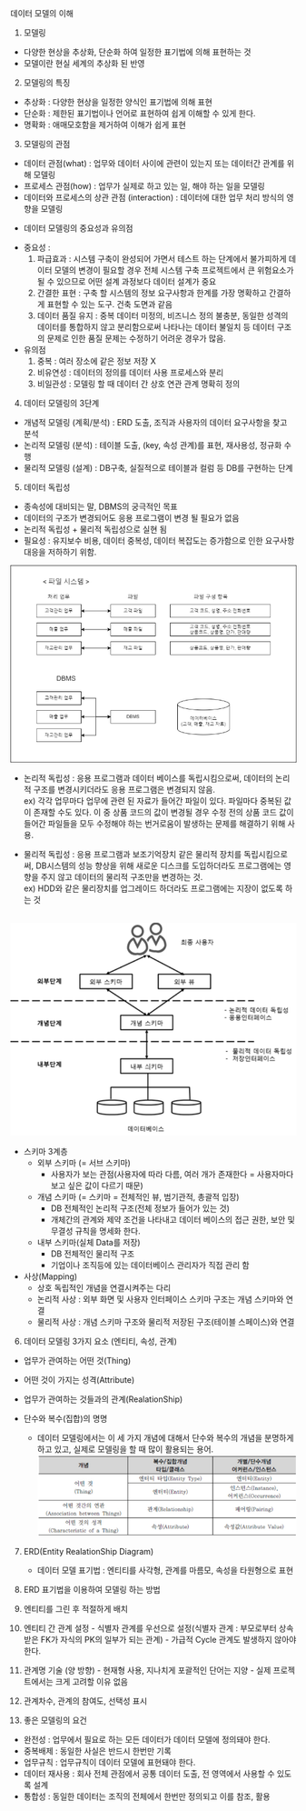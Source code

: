 데이터 모델의 이해
1. 모델링
  - 다양한 현상을 추상화, 단순화 하여 일정한 표기법에 의해 표현하는 것
  - 모델이란 현실 세계의 추상화 된 반영

2. 모델링의 특징
  - 추상화 : 다양한 현상을 일정한 양식인 표기법에 의해 표현
  - 단순화 : 제한된 표기법이나 언어로 표현하여 쉽게 이해할 수 있게 한다.
  - 명확화 : 애매모호함을 제거하여 이해가 쉽게 표현

3. 모델링의 관점
  - 데이터 관점(what) : 업무와 데이터 사이에 관련이 있는지 또는 데이터간 관계를 위해 모델링
  - 프로세스 관점(how) : 업무가 실제로 하고 있는 일, 해야 하는 일을 모델링
  - 데이터와 프로세스의 상관 관점 (interaction) : 데이터에 대한 업무 처리 방식의 영향을 모델링

  * 데이터 모델링의 중요성과 유의점
  - 중요성 : 
    1. 파급효과 : 시스템 구축이 완성되어 가면서 테스트 하는 단계에서 불가피하게 데이터 모델의 변경이 필요할 경우
    전체 시스템 구축 프로젝트에서 큰 위험요소가 될 수 있으므로 어떤 설계 과정보다 데이터 설계가 중요
    2. 간결한 표현 : 구축 할 시스템의 정보 요구사항과 한계를 가장 명확하고 간결하게 표현할 수 있는 도구. 건축 도면과 같음
    3. 데이터 품질 유지 : 중복 데이터 미정의, 비즈니스 정의 불충분, 동일한 성격의 데이터를 통합하지 않고 분리함으로써
    나타나는 데이터 불일치 등 데이터 구조의 문제로 인한 품질 문제는 수정하기 어려운 경우가 많음.
  - 유의점
    1. 중복 : 여러 장소에 같은 정보 저장 X
    2. 비유연성 : 데이터의 정의를 데이터 사용 프로세스와 분리
    3. 비일관성 : 모델링 할 때 데이터 간 상호 연관 관계 명확히 정의

4. 데이터 모델링의 3단계
  - 개념적 모델링 (계획/분석) : ERD 도출, 조직과 사용자의 데이터 요구사항을 찾고 분석
  - 논리적 모델링 (분석) : 테이블 도출, (key, 속성 관계)를 표현, 재사용성, 정규화 수행
  - 물리적 모델링 (설계) : DB구축, 실질적으로 테이블과 컬럼 등 DB를 구현하는 단계

5. 데이터 독립성
  - 종속성에 대비되는 말, DBMS의 궁극적인 목표
  - 데이터의 구조가 변경되어도 응용 프로그램이 변경 될 필요가 없음
  - 논리적 독립성 + 물리적 독립성으로 실현 됨
  - 필요성 : 유지보수 비용, 데이터 중복성, 데이터 복잡도는 증가함으로 인한 요구사항 대응을 저하하기 위함.<br>
  
![photo](./데이터%20종속성.png)

   - 논리적 독립성 : 응용 프로그램과 데이터 베이스를 독립시킴으로써, 데이터의 논리적 구조를 변경시키더라도 응용 프로그램은 변경되지 않음.<br>
  ex) 각각 업무마다 업무에 관련 된 자료가 들어간 파일이 있다. 파일마다 중복된 값이 존재할 수도 있다. 이 중 상품 코드의 값이 변경될 경우 수정 전의 상품 코드 값이 들어간 파일들을 모두 수정해야 하는 번거로움이 발생하는 문제를 해결하기 위해 사용.

   - 물리적 독립성 : 응용 프로그램과 보조기억장치 같은 물리적 장치를 독립시킴으로써, DB시스템의 성능 향상을 위해 새로운 디스크를 도입하더라도 프로그램에는 영향을 주지 않고 데이터의 물리적 구조만을 변경하는 것.<br>
   ex) HDD와 같은 물리장치를 업그레이드 하더라도 프로그램에는 지장이 없도록 하는 것<br><br>
 
![스키마](./schema.png)
- 스키마 3계층
  - 외부 스키마 (= 서브 스키마)
    - 사용자가 보는 관점(사용자에 따라 다름, 여러 개가 존재한다 = 사용자마다 보고 싶은 값이 다르기 때문)
  - 개념 스키마 (= 스키마 = 전체적인 뷰, 범기관적, 총괄적 입장)
    - DB 전체적인 논리적 구조(전체 정보가 들어가 있는 것)
    - 개체간의 관계와 제약 조건을 나타내고 데이터 베이스의 접근 권한, 보안 및 무결성 규칙을 명세화 한다.
  - 내부 스키마(실체 Data를 저장)
    - DB 전체적인 물리적 구조
    - 기업이나 조직등에 있는 데이터베이스 관리자가 직접 관리 함
- 사상(Mapping)
  - 상호 독립적인 개념을 연결시켜주는 다리
  - 논리적 사상 : 외부 화면 및 사용자 인터페이스 스키마 구조는 개념 스키마와 연결
  - 물리적 사상 : 개념 스키마 구조와 물리적 저장된 구조(테이블 스페이스)와 연결

6. 데이터 모델링 3가지 요소 (엔티티, 속성, 관계)
  - 업무가 관여하는 어떤 것(Thing)
  - 어떤 것이 가지는 성격(Attribute)
  - 업무가 관여하는 것들과의 관계(RealationShip)

  - 단수와 복수(집합)의 명명
    - 데이터 모델링에서는 이 세 가지 개념에 대해서 단수와 복수의 개념을 분명하게 하고 있고, 실제로 모델링을 할 때 많이 활용되는 용어.
     ![단수,복수 명명규칙](./단수,%20복수%20명명규칙.png)

7. ERD(Entity RealationShip Diagram)
   - 데이터 모델 표기법 : 엔티티를 사각형, 관계를 마름모, 속성을 타원형으로 표현

8. ERD 표기법을 이용하여 모델링 하는 방법
  1. 엔티티를 그린 후 적절하게 배치
  2. 엔티티 간 관계 설정
    - 식별자 관계를 우선으로 설정(식별자 관계 : 부모로부터 상속 받은 FK가 자식의 PK의 일부가 되는 관계)
    - 가급적 Cycle 관계도 발생하지 않아야 한다.
  3. 관계명 기술 (양 방향)
    - 현재형 사용, 지나치게 포괄적인 단어는 지양
    - 실제 프로젝트에서는 크게 고려할 이유 없음
  4. 관계차수, 관계의 참여도, 선택성 표시

9. 좋은 모델링의 요건
  - 완전성 : 업무에서 필요로 하는 모든 데이터가 데이터 모델에 정의돼야 한다.
  - 중복배제 : 동일한 사실은 반드시 한번만 기록
  - 업무규칙 : 업무규칙이 데이터 모델에 표현돼야 한다.
  - 데이터 재사용 : 회사 전체 관점에서 공통 데이터 도출, 전 영역에서 사용할 수 있도록 설계
  - 통합성 : 동일한 데이터는 조직의 전체에서 한번만 정의되고 이를 참조, 활용